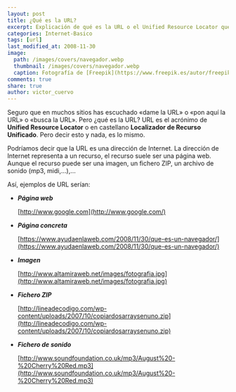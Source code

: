 ```yaml
---
layout: post
title: ¿Qué es la URL?
excerpt: Explicación de qué es la URL o el Unified Resource Locator que insertamos en nuesros navegadores web.
categories: Internet-Basico
tags: [url]
last_modified_at: 2008-11-30
image:
  path: /images/covers/navegador.webp
  thumbnail: /images/covers/navegador.webp
  caption: Fotografía de [Freepik](https://www.freepik.es/autor/freepik)
comments: true
share: true
author: victor_cuervo
---
```


Seguro que en muchos sitios has escuchado «dame la URL» o «pon aquí la URL» o «busca la URL». Pero ¿qué es la URL? URL es el acrónimo de **Unified Resource Locator** o en castellano **Localizador de Recurso Unificado**. Pero decir esto y nada, es lo mismo.


Podríamos decir que la URL es una dirección de Internet. La dirección de Internet representa a un recurso, el recurso suele ser una página web. Aunque el recurso puede ser una imagen, un fichero ZIP, un archivo de sonido (mp3, midi,…),…


Así, ejemplos de URL serían:

- _**Página web**_

	[http://www.google.com](http://www.google.com/)

- _**Página concreta**_

	[https://www.ayudaenlaweb.com/2008/11/30/que-es-un-navegador/](https://www.ayudaenlaweb.com/2008/11/30/que-es-un-navegador/)

- _**Imagen**_

	[http://www.altamiraweb.net/images/fotografia.jpg](http://www.altamiraweb.net/images/fotografia.jpg)

- _**Fichero ZIP**_

	[http://lineadecodigo.com/wp-content/uploads/2007/10/copiardosarraysenuno.zip](http://lineadecodigo.com/wp-content/uploads/2007/10/copiardosarraysenuno.zip)

- _**Fichero de sonido**_

	[http://www.soundfoundation.co.uk/mp3/August%20-%20Cherry%20Red.mp3](http://www.soundfoundation.co.uk/mp3/August%20-%20Cherry%20Red.mp3)

